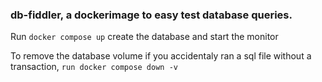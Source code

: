 ### db-fiddler, a dockerimage to easy test database queries.

Run `docker compose up` create the database and start the monitor

To remove the database volume if you accidentaly ran a sql file without a transaction, `run docker compose down -v`
